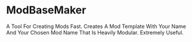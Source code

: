 # ModBaseMaker
A Tool For Creating Mods Fast. Creates A Mod Template With Your Name And Your Chosen Mod Name That Is Heavily Modular. Extremely Useful.
